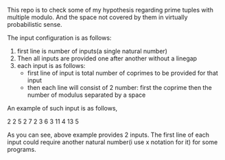 This repo is to check some of my hypothesis regarding prime tuples with multiple modulo.
And the space not covered by them in virtually probabilistic sense.

The input configuration is as follows:
1. first line is number of inputs(a single natural number)
2. Then all inputs are provided one after another without a linegap
3. each input is as follows:
    * first line of input is total number of coprimes to be provided for that input
    * then each line will consist of 2 number: first the coprime then the number of modulus separated by a space

An example of such input is as follows,

2
2
5 2
7 2
3
6 3
11 4
13 5

As you can see, above example provides 2 inputs.
The first line of each input could require another natural number(i use x notation for it) for some programs.

